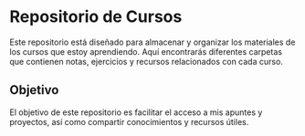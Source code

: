 # Repositorio de Cursos

Este repositorio está diseñado para almacenar y organizar los materiales de los cursos que estoy aprendiendo. Aquí encontrarás diferentes carpetas que contienen notas, ejercicios y recursos relacionados con cada curso.

## Objetivo

El objetivo de este repositorio es facilitar el acceso a mis apuntes y proyectos, así como compartir conocimientos y recursos útiles.

